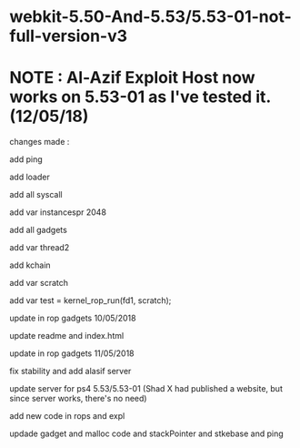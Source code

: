 # webkit-5.50-And-5.53/5.53-01-not-full-version-v3
# NOTE : Al-Azif Exploit Host now works on 5.53-01 as I've tested it. (12/05/18)
changes made :

add ping

add loader

add all syscall

add var instancespr 2048

add all gadgets

add var thread2

add kchain

add var scratch

add var test = kernel_rop_run(fd1, scratch);

update in rop gadgets 10/05/2018

update readme and index.html

update in rop gadgets 11/05/2018

fix stability and add alasif server

update server for ps4 5.53/5.53-01 (Shad X had published a website, but since server works, there's no need)

add new code in rops and expl

updade gadget and malloc code and stackPointer and stkebase and ping
